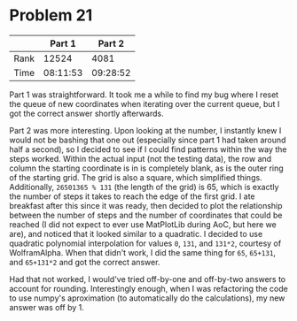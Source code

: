 # Problem 21
| | Part 1 | Part 2 |
|---|---|---|
| Rank | 12524 | 4081 |
| Time | 08:11:53 | 09:28:52 |

Part 1 was straightforward. It took me a while to find my bug where I reset the queue of new coordinates when iterating over the current queue, but I got the correct answer shortly afterwards.

Part 2 was more interesting. Upon looking at the number, I instantly knew I would not be bashing that one out (especially since part 1 had taken around half a second), so I decided to see if I could find patterns within the way the steps worked. Within the actual input (not the testing data), the row and column the starting coordinate is in is completely blank, as is the outer ring of the starting grid. The grid is also a square, which simplified things. Additionally, `26501365 % 131` (the length of the grid) is 65, which is exactly the number of steps it takes to reach the edge of the first grid. I ate breakfast after this since it was ready, then decided to plot the relationship  between the number of steps and the number of coordinates that could be reached (I did not expect to ever use MatPlotLib during AoC, but here we are), and noticed that it looked similar to a quadratic. I decided to use quadratic polynomial interpolation for values `0`, `131`, and `131*2`, courtesy of WolframAlpha. When that didn't work, I did the same thing for `65`, `65+131`, and `65+131*2` and got the correct answer.

Had that not worked, I would've tried off-by-one and off-by-two answers to account for rounding. Interestingly enough, when I was refactoring the code to use numpy's aproximation (to automatically do the calculations), my new answer was off by 1.